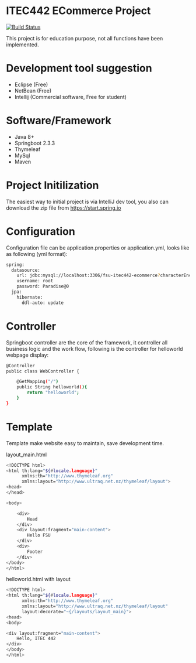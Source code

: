 # ITEC442 ECommerce Project

[![Build Status](https://travis-ci.org/joemccann/dillinger.svg?branch=master)](https://travis-ci.org/joemccann/dillinger)

This project is for education purpose, not all functions have been implemented.

# Development tool suggestion
- Eclipse (Free)
- NetBean (Free)
- Intellij (Commercial software, Free for student)
# Software/Framework 
- Java 8+
- Springboot 2.3.3
- Thymeleaf
- MySql
- Maven

# Project Initilization
The easiest way to initial project is via IntelliJ dev tool, you also can download the zip file from https://start.spring.io

# Configuration
Configuration file can be application.properties or application.yml, looks like as following (yml format):
```sh
spring:
  datasource:
    url: jdbc:mysql://localhost:3306/fsu-itec442-ecommerce?characterEncoding=UTF-8&serverTimezone=UTC
    username: root
    password: Paradise@0
  jpa:
    hibernate:
      ddl-auto: update
```

# Controller
Springboot controller are the core of the framework, it controller all business logic and the work flow, following is the controller 
for helloworld webpage display:
```sh 
@Controller
public class WebController {

    @GetMapping("/")
    public String helloworld(){
        return "helloworld";
    }
}
```

# Template
Template make website easy to maintain, save development time.

layout_main.html
```sh 
<!DOCTYPE html>
<html th:lang="${#locale.language}"
      xmlns:th="http://www.thymeleaf.org"
      xmlns:layout="http://www.ultraq.net.nz/thymeleaf/layout">
<head>
</head>

<body>

    <div>
        Head
    </div>
    <div layout:fragment="main-content">
        Hello FSU
    </div>
    <div>
        Footer
    </div>
</body>
</html>
```

helloworld.html with layout
```sh 
<!DOCTYPE html>
<html th:lang="${#locale.language}"
      xmlns:th="http://www.thymeleaf.org"
      xmlns:layout="http://www.ultraq.net.nz/thymeleaf/layout"
      layout:decorate="~{/layouts/layout_main}">
<head>
<body>

<div layout:fragment="main-content">
    Hello, ITEC 442
</div>
</body>
</html>
```